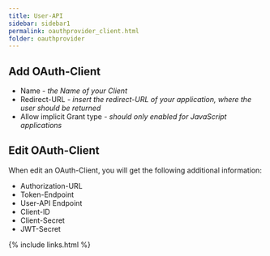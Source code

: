 ```yaml
---
title: User-API
sidebar: sidebar1
permalink: oauthprovider_client.html
folder: oauthprovider
---
```


## Add OAuth-Client
* Name - *the Name of your Client*
* Redirect-URL - *insert the redirect-URL of your application, where the user should be returned*
* Allow implicit Grant type - *should only enabled for JavaScript applications*

## Edit OAuth-Client
When edit an OAuth-Client, you will get the following additional information:
* Authorization-URL
* Token-Endpoint
* User-API Endpoint
* Client-ID
* Client-Secret
* JWT-Secret

{% include links.html %}
